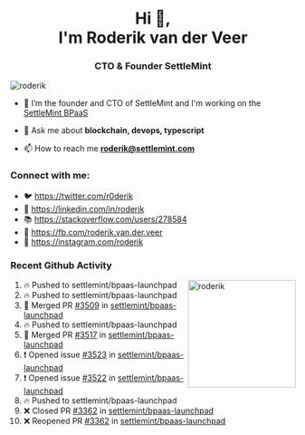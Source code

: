 <h1 align="center">Hi 👋,<br/> I'm Roderik van der Veer</h1>
<h3 align="center">CTO & Founder SettleMint</h3>

<p align="left"> <img src="https://komarev.com/ghpvc/?username=roderik" alt="roderik" /> </p>

- 🔭 I’m the founder and CTO of SettleMint and I'm working on the [SettleMint BPaaS](https://settlemint.com)

- 💬 Ask me about **blockchain, devops, typescript**

- 📫 How to reach me **roderik@settlemint.com**



### Connect with me:

- 🐦 https://twitter.com/r0derik
- 🏢 https://linkedin.com/in/roderik
- 📚 https://stackoverflow.com/users/278584
- 🙊 https://fb.com/roderik.van.der.veer
- 📸 https://instagram.com/roderik

### Recent Github Activity
<img src="https://github-readme-stats.vercel.app/api?username=roderik&show_icons=true&count_private=true" alt="roderik" align="right" height="190" />

<!--START_SECTION:activity-->
1. 🔥 Pushed to settlemint/bpaas-launchpad
2. 🔥 Pushed to settlemint/bpaas-launchpad
3. 🎉 Merged PR [#3509](https://github.com/settlemint/bpaas-launchpad/pull/3509) in [settlemint/bpaas-launchpad](https://github.com/settlemint/bpaas-launchpad)
4. 🔥 Pushed to settlemint/bpaas-launchpad
5. 🎉 Merged PR [#3517](https://github.com/settlemint/bpaas-launchpad/pull/3517) in [settlemint/bpaas-launchpad](https://github.com/settlemint/bpaas-launchpad)
6. ❗️ Opened issue [#3523](https://github.com/settlemint/bpaas-launchpad/issues/3523) in [settlemint/bpaas-launchpad](https://github.com/settlemint/bpaas-launchpad)
7. ❗️ Opened issue [#3522](https://github.com/settlemint/bpaas-launchpad/issues/3522) in [settlemint/bpaas-launchpad](https://github.com/settlemint/bpaas-launchpad)
8. 🔥 Pushed to settlemint/bpaas-launchpad
9. ❌ Closed PR [#3362](https://github.com/settlemint/bpaas-launchpad/pull/3362) in [settlemint/bpaas-launchpad](https://github.com/settlemint/bpaas-launchpad)
10. ❌ Reopened PR [#3362](https://github.com/settlemint/bpaas-launchpad/pull/3362) in [settlemint/bpaas-launchpad](https://github.com/settlemint/bpaas-launchpad)
<!--END_SECTION:activity-->